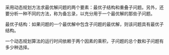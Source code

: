 采用动态规划方法求最优解问题的两个要素：最优子结构和重叠子问题。另外，还要分析一种不同的方法，称为备忘录，以充分用于一个最优解的那些子问题。

最优子结构：如果问题的一个最优解中包含子问题的最优解，则该问题具有最优子结构。


一个动态规划算法的运行时间依赖于两个因素的乘积，子问题的总个数和子问题有多少种选择。

